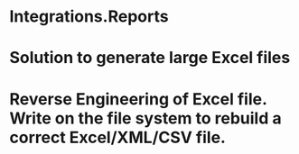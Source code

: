 # Integrations.Reports

# Solution to generate large Excel files
# Reverse Engineering of Excel file. Write on the file system to rebuild a correct Excel/XML/CSV file.

